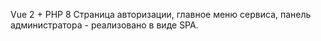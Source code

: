 Vue 2 + PHP 8
Страница авторизации, главное меню сервиса, панель администратора - реализовано в виде SPA.
